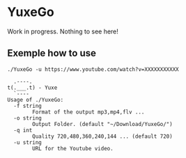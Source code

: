 YuxeGo
======

Work in progress. Nothing to see here!

Exemple how to use
------------------

`./YuxeGo -u https://www.youtube.com/watch?v=XXXXXXXXXXX`

```
  .----.
t(.___.t) - Yuxe
  `----
Usage of ./YuxeGo:
  -f string
    	Format of the output mp3,mp4,flv ...
  -o string
    	Output Folder. (default "~/Download/YuxeGo/")
  -q int
    	Quality 720,480,360,240,144 ... (default 720)
  -u string
    	URL for the Youtube video.

```
